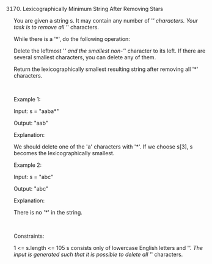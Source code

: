 3170. Lexicographically Minimum String After Removing Stars

You are given a string s. It may contain any number of '*' characters. Your task is to remove all '*' characters.

While there is a '*', do the following operation:

Delete the leftmost '*' and the smallest non-'*' character to its left. If there are several smallest characters, you can delete any of them.

Return the 
lexicographically smallest
 resulting string after removing all '*' characters.

 

Example 1:

Input: s = "aaba*"

Output: "aab"

Explanation:

We should delete one of the 'a' characters with '*'. If we choose s[3], s becomes the lexicographically smallest.

Example 2:

Input: s = "abc"

Output: "abc"

Explanation:

There is no '*' in the string.

 

Constraints:

1 <= s.length <= 105
s consists only of lowercase English letters and '*'.
The input is generated such that it is possible to delete all '*' characters.